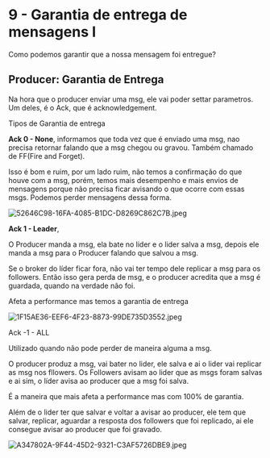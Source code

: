 # 9 - Garantia de entrega de mensagens I

Como podemos garantir que a nossa mensagem foi entregue?

## Producer: Garantia de Entrega

Na hora que o producer enviar uma msg, ele vai poder settar parametros. Um deles, é o Ack, que é acknowledgement.

Tipos de Garantia de entrega

**Ack 0 - None**, informamos que toda vez que é enviado uma msg, nao precisa retornar falando que a msg chegou ou gravou. Também chamado de FF(Fire and Forget).

Isso é bom e ruim, por um lado ruim, não temos a confirmação do que houve com a msg, porém, temos mais desempenho e mais envios de mensagens porque não precisa ficar avisando o que ocorre com essas msgs. Podemos perder mensagens dessa forma.

![52646C98-16FA-4085-B1DC-D8269C862C7B.jpeg](9%20-%20Garantia%20de%20entrega%20de%20mensagens%20I%200e5dfccb9f5649d2984fe6057a16c78e/52646C98-16FA-4085-B1DC-D8269C862C7B.jpeg)

**Ack 1 - Leader**, 

O Producer manda a msg, ela bate no lider e o lider salva a msg, depois ele manda a msg para o Producer falando que salvou a msg. 

Se o broker do líder ficar fora, não vai ter tempo dele replicar a msg para os followers. Então isso gera perda de msg, e o producer acredita que a msg é guardada, quando na verdade não foi.

Afeta a performance mas temos a garantia de entrega

![1F15AE36-EEF6-4F23-8873-99DE735D3552.jpeg](9%20-%20Garantia%20de%20entrega%20de%20mensagens%20I%200e5dfccb9f5649d2984fe6057a16c78e/1F15AE36-EEF6-4F23-8873-99DE735D3552.jpeg)

Ack -1 - ALL

Utilizado quando não pode perder de maneira alguma a msg.

O producer produz a msg, vai bater no lider, ele salva e ai o lider vai replicar as msg nos fllowers. Os Followers avisam ao lider que as msgs foram salvas e ai sim, o líder avisa ao producer que a msg foi salva.

É a maneira que mais afeta a performance mas com 100% de garantia.

Além de o lider ter que salvar e voltar a avisar ao producer, ele tem que salvar, replicar, aguardar a resposta dos followers que foi replicado, ai ele consegue avisar ao producer que foi gravado.

![A347802A-9F44-45D2-9321-C3AF5726DBE9.jpeg](9%20-%20Garantia%20de%20entrega%20de%20mensagens%20I%200e5dfccb9f5649d2984fe6057a16c78e/A347802A-9F44-45D2-9321-C3AF5726DBE9.jpeg)